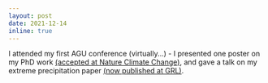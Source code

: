 ```yaml
---
layout: post
date: 2021-12-14
inline: true
---
```


I attended my first AGU conference (virtually...) - I presented one poster on my PhD work [(accepted at Nature Climate Change)](https://www.researchsquare.com/article/rs-1015938/v1?redirect=/article/rs-1015938), and gave a talk on my extreme precipitation paper [(now published at GRL)](https://agupubs.onlinelibrary.wiley.com/doi/10.1029/2021GL096531).
